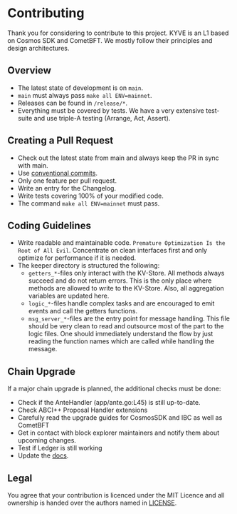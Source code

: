 # Contributing


Thank you for considering to contribute to this project. KYVE is an L1 based
on Cosmos SDK and CometBFT. We mostly follow their principles and design
architectures.

## Overview

- The latest state of development is on `main`.
- `main` must always pass `make all ENV=mainnet`.
- Releases can be found in `/release/*`.
- Everything must be covered by tests. We have a very extensive test-suite
  and use triple-A testing (Arrange, Act, Assert).

## Creating a Pull Request

- Check out the latest state from main and always keep the PR in sync with main.
- Use [conventional commits](https://www.conventionalcommits.org/en/v1.0.0/#specification).
- Only one feature per pull request.
- Write an entry for the Changelog.
- Write tests covering 100% of your modified code.
- The command `make all ENV=mainnet` must pass. 

## Coding Guidelines

- Write readable and maintainable code. `Premature Optimization Is the Root of All Evil`.
  Concentrate on clean interfaces first and only optimize for performance if it is needed.
- The keeper directory is structured the following:
  - `getters_*`-files only interact with the KV-Store. All methods always succeed
    and do not return errors. This is the only place where methods are allowed to 
    write to the KV-Store. Also, all aggregation variables are updated here.
  - `logic_*`-files handle complex tasks and are encouraged to emit events and
    call the getters functions. 
  - `msg_server_*`-files are the entry point for message handling. This file
    should be very clean to read and outsource most of the part to the logic files.
    One should immediately understand the flow by just reading the function names
    which are called while handling the message.

## Chain Upgrade

If a major chain upgrade is planned, the additional checks must be done:
- Check if the AnteHandler (app/ante.go:L45) is still up-to-date.
- Check ABCI++ Proposal Handler extensions
- Carefully read the upgrade guides for CosmosSDK and IBC as well as CometBFT
- Get in contact with block explorer maintainers and notify them about upcoming changes.
- Test if Ledger is still working
- Update the [docs](https://docs.kyve.network).

## Legal

You agree that your contribution is licenced under the MIT Licence and all
ownership is handed over the authors named in [LICENSE](https://github.com/KYVENetwork/chain/blob/main/LICENSE).
